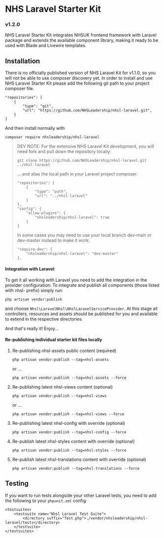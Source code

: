 # NHS Laravel Starter Kit
### v1.2.0 

NHS Laravel Starter Kit integrates NHSUK frontend framework with Laravel package and extends the available component library, making it ready to be used with Blade and Livewire templates.  

## Installation
There is no officially published version of NHS Laravel Kit for v1.1.0, so you will not be able to use composer discovery yet.
In order to install and use NHS Laravel Starter Kit please add the following git path to your project composer file.
```
"repositories": [
    {
        "type": "git",
        "url": "https://github.com/NHSLeadership/nhsl-laravel.git",
    }
]
```
And then install normally with 
```
composer require nhsleadership/nhsl-laravel
```

> DEV NOTE: For the extensive NHS Laravel Kit development, you will need fork and pull down the repository locally: 
> ```
> git clone https://github.com/NHSLeadership/nhsl-laravel.git ../nhsl-laravel
> ```
> ... and alias the local path in your Laravel project composer:
> ```
> "repositories": [
>     {
>         "type": "path",
>         "url": "../nhsl-laravel"
>     }
> ],
> "config": {
>     "allow-plugins": {
>         "nhsleadership/nhsl-laravel": true
>     }
> }
> ```
> In some cases you may need to use your local branch dev-main or dev-master instead to make it work: 
> ```
> "require-dev": {
>     "nhsleadership/nhsl-laravel": "dev-master"
> },
> ```
   
#### Integration with Laravel

To get it all working with Laravel you need to add the integration in the provider configuration: 
To integrate and publish all components (those listed with nhsl- prefix) simply run:
```
php artisan vendor:publish
```
and choose `Nhsl\LaravelNhsl\NhslLaravelServiceProvider`. 
At this stage all controllers, resources and assets should be published for you and available to extend in the respective directories.

And that's really it! Enjoy...

#### Re-publishing individual starter kit files locally
   
1. Re-publishing nhsl-assets public content (required)
    ```
    php artisan vendor:publish --tag=nhsl-assets
    ```
    or ... 
    ```
    php artisan vendor:publish --tag=nhsl-assets --force
    ```
   
1. Re-publishing latest nhsl-views content (optional)
    ```
    php artisan vendor:publish --tag=nhsl-views
    ```
   or ... 
   ```
   php artisan vendor:publish --tag=nhsl-views --force
   ```
   
1. Re-publishing latest nhsl-config with override (optional)
    ```
    php artisan vendor:publish --tag=nhsl-config --force
    ```
      
1. Re-publish latest nhsl-styles content with override (optional)
    ```
    php artisan vendor:publish --tag=nhsl-styles --force
    ```
   
1. Re-publish latest nhsl-translations content with override (optional)
    ```
    php artisan vendor:publish --tag=nhsl-translations --force
    ```
      
## Testing
If you want to run tests alongside your other Laravel tests, you need to add the following to your `phpunit.xml` config:
```
<testsuites>
    <testsuite name="Nhsl Laravel Test Suite">
        <directory suffix="Test.php">./vendor/nhsleadership/nhsl-laravel/tests</directory>
    </testsuite>
</testsuites>
```



